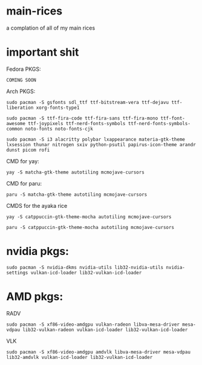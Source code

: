 # main-rices
a complation of all of my main rices

# important shit
Fedora PKGS:

```
COMING SOON
```

Arch PKGS:

```
sudo pacman -S gsfonts sdl_ttf ttf-bitstream-vera ttf-dejavu ttf-liberation xorg-fonts-type1
```
```
sudo pacman -S ttf-fira-code ttf-fira-sans ttf-fira-mono ttf-font-awesome ttf-joypixels ttf-nerd-fonts-symbols ttf-nerd-fonts-symbols-common noto-fonts noto-fonts-cjk
```
```
sudo pacman -S i3 alacritty polybar lxappearance materia-gtk-theme lxsession thunar nitrogen sxiv python-psutil papirus-icon-theme arandr dunst picom rofi
```

CMD for yay:
```
yay -S matcha-gtk-theme autotiling mcmojave-cursors
```
CMD for paru:
```
paru -S matcha-gtk-theme autotiling mcmojave-cursors
```
CMDS for the ayaka rice
```
yay -S catppuccin-gtk-theme-mocha autotiling mcmojave-cursors
```
```
paru -S catppuccin-gtk-theme-mocha autotiling mcmojave-cursors
```
# nvidia pkgs:
```
sudo pacman -S nvidia-dkms nvidia-utils lib32-nvidia-utils nvidia-settings vulkan-icd-loader lib32-vulkan-icd-loader
```
# AMD pkgs:
RADV
```
sudo pacman -S xf86-video-amdgpu vulkan-radeon libva-mesa-driver mesa-vdpau lib32-vulkan-radeon vulkan-icd-loader lib32-vulkan-icd-loader
```
VLK
```
sudo pacman -S xf86-video-amdgpu amdvlk libva-mesa-driver mesa-vdpau lib32-amdvlk vulkan-icd-loader lib32-vulkan-icd-loader
```
